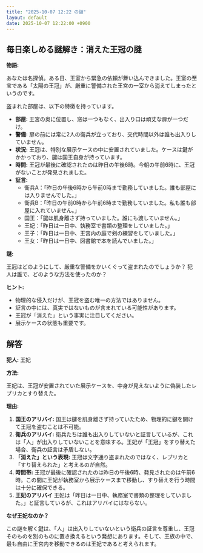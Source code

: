 ```yaml
---
title: "2025-10-07 12:22 の謎"
layout: default
date: 2025-10-07 12:22:00 +0900
---
```

## 毎日楽しめる謎解き：消えた王冠の謎

**物語:**

あなたは名探偵。ある日、王室から緊急の依頼が舞い込んできました。王室の至宝である「太陽の王冠」が、厳重に警備された王宮の一室から消えてしまったというのです。

盗まれた部屋は、以下の特徴を持っています。

*   **部屋:** 王宮の奥に位置し、窓は一つもなく、出入り口は頑丈な扉が一つだけ。
*   **警備:** 扉の前には常に2人の衛兵が立っており、交代時間以外は誰も出入りしていません。
*   **状況:** 王冠は、特別な展示ケースの中に安置されていました。ケースは鍵がかかっており、鍵は国王自身が持っています。
*   **時間:** 王冠が最後に確認されたのは昨日の午後6時。今朝の午前6時に、王冠がないことが発見されました。
*   **証言:**
    *   衛兵A：「昨日の午後6時から午前0時まで勤務していました。誰も部屋には入りませんでした。」
    *   衛兵B：「昨日の午前0時から午前6時まで勤務していました。私も誰も部屋に入れていません。」
    *   国王：「鍵は肌身離さず持っていました。誰にも渡していません。」
    *   王妃：「昨日は一日中、執務室で書類の整理をしていました。」
    *   王子：「昨日は一日中、王宮内の庭で剣の練習をしていました。」
    *   王女：「昨日は一日中、図書館で本を読んでいました。」

**謎:**

王冠はどのようにして、厳重な警備をかいくぐって盗まれたのでしょうか？ 犯人は誰で、どのような方法を使ったのか？

**ヒント:**

*   物理的な侵入だけが、王冠を盗む唯一の方法ではありません。
*   証言の中には、真実ではないものが含まれている可能性があります。
*   王冠が「消えた」という事実に注目してください。
*   展示ケースの状態も重要です。

## 解答

**犯人:** 王妃

**方法:**

王妃は、王冠が安置されていた展示ケースを、中身が見えないように偽装したレプリカとすり替えた。

**理由:**

1.  **国王のアリバイ:** 国王は鍵を肌身離さず持っていたため、物理的に鍵を開けて王冠を盗むことは不可能。
2.  **衛兵のアリバイ:** 衛兵たちは誰も出入りしていないと証言しているが、これは「人」が出入りしていないことを意味する。王妃が「王冠」をすり替えた場合、衛兵の証言は矛盾しない。
3.  **「消えた」という表現:** 王冠は文字通り盗まれたのではなく、レプリカと「すり替えられた」と考えるのが自然。
4.  **時間帯:** 王冠が最後に確認されたのは昨日の午後6時、発見されたのは午前6時。この間に王妃が執務室から展示ケースまで移動し、すり替えを行う時間は十分に確保できる。
5. **王妃のアリバイ** 王妃は「昨日は一日中、執務室で書類の整理をしていました。」と証言しているが、これはアリバイにはならない。

**なぜ王妃なのか？**

この謎を解く鍵は、「人」は出入りしていないという衛兵の証言を尊重し、王冠そのものを別のものに置き換えるという発想にあります。そして、王族の中で、最も自由に王宮内を移動できるのは王妃であると考えられます。
